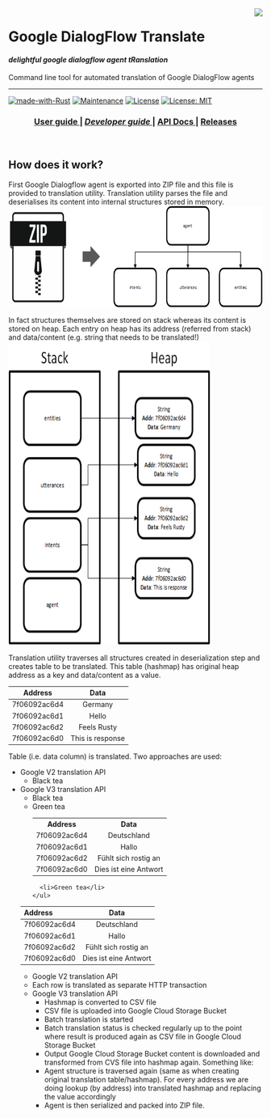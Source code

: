 <img src="./examples/docs/img/rust-logo.png" align="right" />

# Google DialogFlow Translate

#### *delightful google dialogflow agent tRanslation*

Command line tool for automated translation of Google DialogFlow agents

---
[![made-with-Rust](https://img.shields.io/badge/Made%20with-Rust-1f425f.svg)](https://www.rust-lang.org/)
[![Maintenance](https://img.shields.io/badge/Maintained%3F-yes-green.svg)](https://GitHub.com/jabber-tools/gdf_translate/graphs/commit-activity)
[![License](https://img.shields.io/badge/License-Apache%202.0-blue.svg)](https://github.com/jabber-tools/gdf_translate/blob/readme/LICENSE-APACHE)
[![License: MIT](https://img.shields.io/badge/License-MIT-yellow.svg)](https://github.com/jabber-tools/gdf_translate/blob/readme/LICENSE-MIT)

<div align="center">
  <h3>
    <a href="https://github.com/jabber-tools/gdf_translate/blob/readme/README.md">
      User guide
    </a>
    <span> | </span>
    <a href="https://github.com/jabber-tools/gdf_translate/blob/readme/README-devnotes.md">
      <i>Developer guide</i>
    </a>
    <span> | </span>
    <a target="_blank" href="https://github.com/jabber-tools/gdf_translate/releases">
      API Docs
    </a>
    <span> | </span>
    <a href="https://github.com/jabber-tools/gdf_translate/releases">
      Releases
    </a>
  </h3>
</div>

<br/>


## How does it work?

First Google Dialogflow agent is exported into ZIP file and this file is provided to translation utility. Translation utility parses the file and deserialises its content into internal structures stored in memory.</br>
<img width="600" height="200" src="./examples/docs/img/zip-to-struct.png" /></br>

In fact structures themselves are stored on stack whereas its content is stored on heap. Each entry on heap has its address (referred from stack) and data/content (e.g. string that needs to be translated!)</br>
<img width="400" height="600" src="./examples/docs/img/stack-and-heap.png" /></br>

Translation utility traverses all structures created in deserialization step and creates table to be translated. This table (hashmap) has original heap address as a key and data/content as a value.</br>

| Address      |      Data      |
|--------------|:--------------:|
| 7f06092ac6d4 |  Germany       |
| 7f06092ac6d1 |    Hello       |
| 7f06092ac6d2 | Feels Rusty    |
|7f06092ac6d0  |This is response|


Table (i.e. data column) is translated. Two approaches are used:
<ul>
  <li>Google V2 translation API
    <ul>
      <li>Black tea</li>
    </ul>
  </li>
  <li>Google V3 translation API
    <ul>
      <li>Black tea</li>
      <li>Green tea
        
<table>
  <tbody>
    <tr>
      <th align="center">Address</th>
      <th align="center">Data</th>
    </tr>
    <tr>
      <td>7f06092ac6d4</td>
      <td align="center">Deutschland</td>
    </tr>
    <tr>
      <td>7f06092ac6d1</td>
      <td align="center">Hallo</td>
    </tr>
    <tr>
      <td>7f06092ac6d2</td>
      <td align="center">Fühlt sich rostig an</td>
    </tr>
    <tr>
      <td>7f06092ac6d0</td>
      <td align="center">Dies ist eine Antwort</td>
    </tr>
  </tbody>
</table>        
      </li>
      
      
      <li>Green tea</li>
    </ul>
  </li>
</ul>
 
| Address      |      Data            |
|--------------|:--------------------:|
| 7f06092ac6d4 |  Deutschland         |
| 7f06092ac6d1 |    Hallo             |
| 7f06092ac6d2 | Fühlt sich rostig an |
|7f06092ac6d0  | Dies ist eine Antwort|       


*	Google V2 translation API
  *	Each row is translated as separate HTTP transaction
*	Google V3 translation API
    *	Hashmap is converted to CSV file
    *	CSV file is uploaded into Google Cloud Storage Bucket
    *	Batch translation is started
    *	Batch translation status is checked regularly up to the point where result is produced again as CSV file in Google Cloud Storage Bucket
    *	Output Google Cloud Storage Bucket content is downloaded and transformed from CVS file into hashmap again. Something like:
    *	Agent structure is traversed again (same as when creating original translation table/hashmap). For every address we are doing lookup (by address) into translated hashmap and replacing the value accordingly
    *	Agent is then serialized and packed into ZIP file. 







